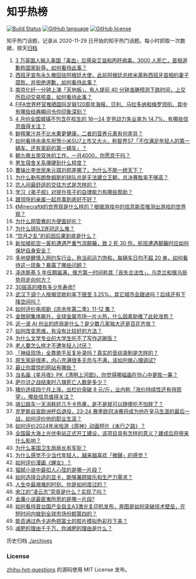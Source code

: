 # 知乎热榜
[![Build Status](https://github.com/ToWeLong/zhihu-hot-questions/workflows/CI/badge.svg)](https://github.com/ToWeLong/zhihu-hot-questions/actions)
[![GitHub language](https://img.shields.io/badge/language-golang-orange.svg)](https://golang.org/)
[![GitHub license](https://img.shields.io/github/license/ToWeLong/zhihu-hot-questions)](https://github.com/ToWeLong/zhihu-hot-questions/blob/main/LICENSE)

知乎热门话题，记录从 2020-11-29 日开始的知乎热门话题。每小时抓取一次数据，按天[归档](./archives)

<!-- BEGIN -->

1. [3 万英国人输入美国「毒血」后感染艾滋和丙肝病毒，3000 人死亡，首相道歉称国家耻辱，如何看待此事？](https://www.zhihu.com/question/656713985)
1. [西班牙宣布永久撤回驻阿根廷大使，此前阿根廷总统米莱称西班牙首相的妻子腐败，并拒绝道歉，如何看待此事？](https://www.zhihu.com/question/656721600)
1. [南京化纤一分钟上演「天地板」，有人提前 40 分钟准确预测下跌时间，上交所启动交易核查，如何看待此事？](https://www.zhihu.com/question/656700373)
1. [FIFA世界杯官推晒国际足联120周年海报，贝利、马拉多纳和梅罗领衔。其中有哪些经典瞬间令你印象深刻？](https://www.zhihu.com/question/656746582)
1. [4 月份全国城镇不包含在校生的 16—24 岁劳动力失业率为 14.7%，有哪些信息值得关注？](https://www.zhihu.com/question/656702230)
1. [鲜榨果汁并不比水果更健康，二者的营养元素有何差异？](https://www.zhihu.com/question/656571234)
1. [如何看待余承东祝贺小米SU7上市又大火，称智界S7「不仅满足年轻人的第一辆车，还有家庭的第一辆车」？](https://www.zhihu.com/question/656688949)
1. [朝九晚五带双休的工作，一月4000，你愿意干吗？](https://www.zhihu.com/question/656489119)
1. [男生宿舍关系僵硬到什么程度？](https://www.zhihu.com/question/294784481)
1. [曹操比李世民朱元璋刘邦差哪了，为什么不能一统天下？](https://www.zhihu.com/question/654604705)
1. [为什么勒布朗詹姆斯的球队总是无法建立王朝，总决赛胜率不够高？](https://www.zhihu.com/question/296112971)
1. [恋人间最舒适的交往方式是怎样的？](https://www.zhihu.com/question/651763235)
1. [学习《弟子规》对提升孩子的自律能力有哪些帮助？](https://www.zhihu.com/question/637852668)
1. [跟领导的亲属一起共事到底好不好？](https://www.zhihu.com/question/656542498)
1. [《Minecraft》的世界观是什么样的？根据游戏中的信息能否推测出游戏的世界观？](https://www.zhihu.com/question/416592774)
1. [为什么网管煮的方便面好吃？](https://www.zhihu.com/question/655107031)
1. [为什么球队2连冠这么难？](https://www.zhihu.com/question/656644076)
1. [“饮月之乱”的前因后果到底是什么？](https://www.zhihu.com/question/619880546)
1. [新加坡航空一客机遭遇严重气流颠簸，致 2 死 30 伤，航班遭遇颠簸时应如何保护自身安全？](https://www.zhihu.com/question/656716360)
1. [多地提醒慎入网约车行业，称当前运力饱和，每辆车日均不超 20 单，如何看待这一现象？暴露了哪些问题？](https://www.zhihu.com/question/656680989)
1. [泽连斯基 5 年任期届满，俄方第一时间称其「丧失合法性」，乌克兰和俄乌局势将走向何方？](https://www.zhihu.com/question/656696521)
1. [30层高的楼有多少年寿命?](https://www.zhihu.com/question/555372636)
1. [武汉下调个人按揭贷款利率下限至 3.25%，其它城市会跟进吗？后续还有下降空间吗？](https://www.zhihu.com/question/656693000)
1. [如何评价电视剧《庆余年第二季》11-12 集？](https://www.zhihu.com/question/656711600)
1. [金银铜集体飙升，全球金属市场一片火热，什么因素助推了此轮涨势？](https://www.zhihu.com/question/656676550)
1. [这一波 AI 创业的终局是什么？是少数几家独大还是百花齐放？](https://www.zhihu.com/question/655559317)
1. [如何改变思维，有没有比较好的方法？](https://www.zhihu.com/question/655258524)
1. [为什么文学专业的大学生吃不了写作这碗饭？](https://www.zhihu.com/question/650684038)
1. [老人要怎么样才不遭年轻人讨厌？](https://www.zhihu.com/question/501529602)
1. [「神级现场」全靠歌手反复补录吗？真实的音综录制是怎样的？](https://www.zhihu.com/question/656284850)
1. [原生家庭很差，内心充满很多无奈与不满，该如何做心理调试?](https://www.zhihu.com/question/656578100)
1. [最让你震惊的网站有哪些？](https://www.zhihu.com/question/20030360)
1. [当名画《星月夜》PK《清明上河图》，你觉得哪幅画在你心中更胜一筹？](https://www.zhihu.com/question/656687606)
1. [萨尔浒之战结束时八旗死亡人数是多少？](https://www.zhihu.com/question/472333981)
1. [猪价连续四个月上涨，出栏价突破 8 元/斤，业内称「涨价持续性还有待观望」，哪些信息值得关注？](https://www.zhihu.com/question/656688311)
1. [骑公路车一天消耗好几千卡热量，是不是就可以随便吃不怕胖了？](https://www.zhihu.com/question/656320286)
1. [克罗斯自宣欧洲杯后退役，23-24 赛季欧冠决赛将成为他在皇马生涯的最后一战，如何评价他的职业生涯？](https://www.zhihu.com/question/656718695)
1. [如何评价2024年米哈游《原神》动画短片《未行之路》？](https://www.zhihu.com/question/656694027)
1. [全国最大海上光伏电站正式开工建设，该项目具有怎样的意义？建成后将带来什么影响？](https://www.zhihu.com/question/656500807)
1. [为什么美国卫生局局长有军衔？](https://www.zhihu.com/question/385552089)
1. [为什么感觉不少当代年轻人，越来越喜欢「微醺」的感觉？](https://www.zhihu.com/question/653432352)
1. [如何评价漫画《蝉女》？](https://www.zhihu.com/question/57743110)
1. [猫腻小说中最扣人心弦的是哪一片段？](https://www.zhihu.com/question/656693259)
1. [如何选择合适的显卡，能够兼顾娱乐和生产力需求？](https://www.zhihu.com/question/653888745)
1. [人生中最艰难的时刻，你是如何度过的？](https://www.zhihu.com/question/656189577)
1. [宋江的“凌云志”究竟是什么？实现了吗？](https://www.zhihu.com/question/654902564)
1. [金庸小说最匪夷所思的是哪一片段?](https://www.zhihu.com/question/579609893)
1. [如何看待首台国产全自主A3激光复印机发布，奔图是如何突破技术壁垒，在短时间内做到全球市场份额第四的？](https://www.zhihu.com/question/656077995)
1. [能否通过色卡追色把富士的胶片模拟色彩抄下来？](https://www.zhihu.com/question/656508471)
1. [减肥的理由千千万，你减肥的理由是什么？](https://www.zhihu.com/question/655590873)

<!-- END -->

历史归档 [./archives](./archives)


### License
[zhihu-hot-questions](https://github.com/towelong/zhihu-hot-questions) 的源码使用 MIT License 发布。